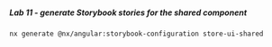 ##### Lab 11 - generate Storybook stories for the shared component

```shell
nx generate @nx/angular:storybook-configuration store-ui-shared
```
